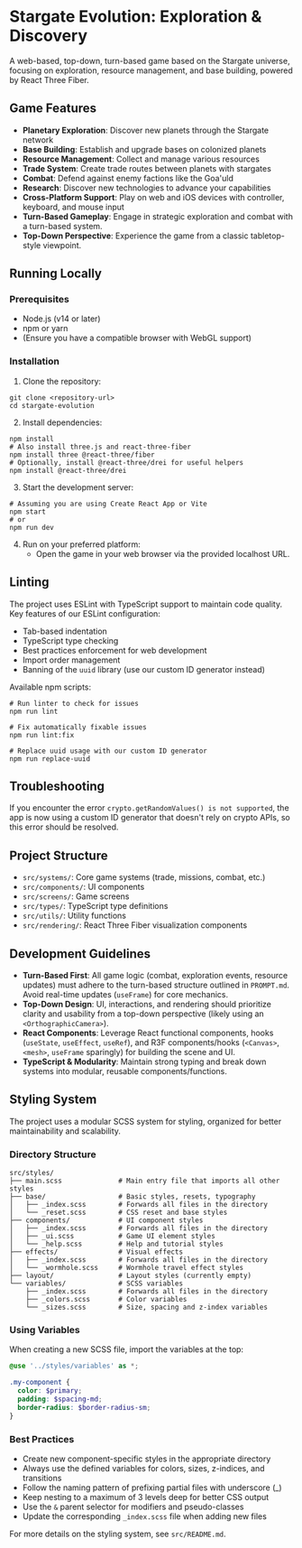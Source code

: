 # Stargate Evolution: Exploration & Discovery

A web-based, top-down, turn-based game based on the Stargate universe, focusing on exploration, resource management, and base building, powered by React Three Fiber.

## Game Features

- **Planetary Exploration**: Discover new planets through the Stargate network
- **Base Building**: Establish and upgrade bases on colonized planets
- **Resource Management**: Collect and manage various resources
- **Trade System**: Create trade routes between planets with stargates
- **Combat**: Defend against enemy factions like the Goa'uld
- **Research**: Discover new technologies to advance your capabilities
- **Cross-Platform Support**: Play on web and iOS devices with controller, keyboard, and mouse input
- **Turn-Based Gameplay**: Engage in strategic exploration and combat with a turn-based system.
- **Top-Down Perspective**: Experience the game from a classic tabletop-style viewpoint.

## Running Locally

### Prerequisites

- Node.js (v14 or later)
- npm or yarn
- (Ensure you have a compatible browser with WebGL support)

### Installation

1. Clone the repository:
```
git clone <repository-url>
cd stargate-evolution
```

2. Install dependencies:
```
npm install
# Also install three.js and react-three-fiber
npm install three @react-three/fiber
# Optionally, install @react-three/drei for useful helpers
npm install @react-three/drei
```

3. Start the development server:
```
# Assuming you are using Create React App or Vite
npm start 
# or
npm run dev
```

4. Run on your preferred platform:
   - Open the game in your web browser via the provided localhost URL.

## Linting

The project uses ESLint with TypeScript support to maintain code quality. Key features of our ESLint configuration:

- Tab-based indentation
- TypeScript type checking
- Best practices enforcement for web development
- Import order management
- Banning of the `uuid` library (use our custom ID generator instead)

Available npm scripts:
```
# Run linter to check for issues
npm run lint

# Fix automatically fixable issues
npm run lint:fix 

# Replace uuid usage with our custom ID generator
npm run replace-uuid
```

## Troubleshooting

If you encounter the error `crypto.getRandomValues() is not supported`, the app is now using a custom ID generator that doesn't rely on crypto APIs, so this error should be resolved.

## Project Structure

- `src/systems/`: Core game systems (trade, missions, combat, etc.)
- `src/components/`: UI components
- `src/screens/`: Game screens
- `src/types/`: TypeScript type definitions
- `src/utils/`: Utility functions
- `src/rendering/`: React Three Fiber visualization components 

## Development Guidelines

*   **Turn-Based First**: All game logic (combat, exploration events, resource updates) must adhere to the turn-based structure outlined in `PROMPT.md`. Avoid real-time updates (`useFrame`) for core mechanics.
*   **Top-Down Design**: UI, interactions, and rendering should prioritize clarity and usability from a top-down perspective (likely using an `<OrthographicCamera>`).
*   **React Components**: Leverage React functional components, hooks (`useState`, `useEffect`, `useRef`), and R3F components/hooks (`<Canvas>`, `<mesh>`, `useFrame` sparingly) for building the scene and UI.
*   **TypeScript & Modularity**: Maintain strong typing and break down systems into modular, reusable components/functions.

## Styling System

The project uses a modular SCSS system for styling, organized for better maintainability and scalability.

### Directory Structure

```
src/styles/
├── main.scss              # Main entry file that imports all other styles
├── base/                  # Basic styles, resets, typography
│   ├── _index.scss        # Forwards all files in the directory
│   └── _reset.scss        # CSS reset and base styles
├── components/            # UI component styles
│   ├── _index.scss        # Forwards all files in the directory
│   ├── _ui.scss           # Game UI element styles
│   └── _help.scss         # Help and tutorial styles
├── effects/               # Visual effects
│   ├── _index.scss        # Forwards all files in the directory
│   └── _wormhole.scss     # Wormhole travel effect styles
├── layout/                # Layout styles (currently empty)
└── variables/             # SCSS variables
    ├── _index.scss        # Forwards all files in the directory
    ├── _colors.scss       # Color variables
    └── _sizes.scss        # Size, spacing and z-index variables
```

### Using Variables

When creating a new SCSS file, import the variables at the top:

```scss
@use '../styles/variables' as *;

.my-component {
  color: $primary;
  padding: $spacing-md;
  border-radius: $border-radius-sm;
}
```

### Best Practices

- Create new component-specific styles in the appropriate directory 
- Always use the defined variables for colors, sizes, z-indices, and transitions
- Follow the naming pattern of prefixing partial files with underscore (_)
- Keep nesting to a maximum of 3 levels deep for better CSS output
- Use the `&` parent selector for modifiers and pseudo-classes
- Update the corresponding `_index.scss` file when adding new files

For more details on the styling system, see `src/README.md`.

 